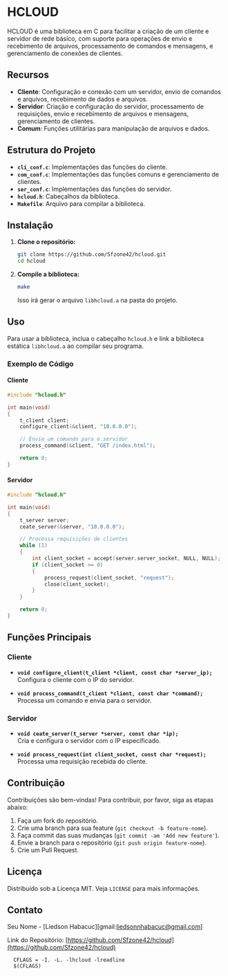 # HCLOUD

HCLOUD é uma biblioteca em C para facilitar a criação de um cliente e servidor de rede básico, com suporte para operações de envio e recebimento de arquivos, processamento de comandos e mensagens, e gerenciamento de conexões de clientes.

## Recursos

- **Cliente**: Configuração e conexão com um servidor, envio de comandos e arquivos, recebimento de dados e arquivos.
- **Servidor**: Criação e configuração do servidor, processamento de requisições, envio e recebimento de arquivos e mensagens, gerenciamento de clientes.
- **Comum**: Funções utilitárias para manipulação de arquivos e dados.

## Estrutura do Projeto

- **`cli_conf.c`**: Implementações das funções do cliente.
- **`com_conf.c`**: Implementações das funções comuns e gerenciamento de clientes.
- **`ser_conf.c`**: Implementações das funções do servidor.
- **`hcloud.h`**: Cabeçalhos da biblioteca.
- **`Makefile`**: Arquivo para compilar a biblioteca.

## Instalação

1. **Clone o repositório:**

   ```sh
   git clone https://github.com/Sfzone42/hcloud.git
   cd hcloud
   ```

2. **Compile a biblioteca:**

   ```sh
   make
   ```

   Isso irá gerar o arquivo `libhcloud.a` na pasta do projeto.

## Uso

Para usar a biblioteca, inclua o cabeçalho `hcloud.h` e link a biblioteca estática `libhcloud.a` ao compilar seu programa.

### Exemplo de Código

#### Cliente

```c
#include "hcloud.h"

int main(void)
{
    t_client client;
    configure_client(&client, "10.0.0.0");

    // Envie um comando para o servidor
    process_command(&client, "GET /index.html");

    return 0;
}
```

#### Servidor

```c
#include "hcloud.h"

int main(void)
{
    t_server server;
    ceate_server(&server, "10.0.0.0");

    // Processa requisições de clientes
    while (1)
    {
        int client_socket = accept(server.server_socket, NULL, NULL);
        if (client_socket >= 0)
        {
            process_request(client_socket, "request");
            close(client_socket);
        }
    }

    return 0;
}
```

## Funções Principais

### Cliente

- **`void configure_client(t_client *client, const char *server_ip);`**  
  Configura o cliente com o IP do servidor.

- **`void process_command(t_client *client, const char *command);`**  
  Processa um comando e envia para o servidor.

### Servidor

- **`void ceate_server(t_server *server, const char *ip);`**  
  Cria e configura o servidor com o IP especificado.

- **`void process_request(int client_socket, const char *request);`**  
  Processa uma requisição recebida do cliente.

## Contribuição

Contribuições são bem-vindas! Para contribuir, por favor, siga as etapas abaixo:

1. Faça um fork do repositório.
2. Crie uma branch para sua feature (`git checkout -b feature-nome`).
3. Faça commit das suas mudanças (`git commit -am 'Add new feature'`).
4. Envie a branch para o repositório (`git push origin feature-nome`).
5. Crie um Pull Request.

## Licença

Distribuído sob a Licença MIT. Veja `LICENSE` para mais informações.

## Contato

Seu Nome - [Liedson Habacuc][gmail:liedsonnhabacuc@gmail.com]

Link do Repositório: [https://github.com/Sfzone42/hcloud](https://github.com/Sfzone42/hcloud)
```
  CFLAGS = -I. -L. -lhcloud -lreadline
  $(CFLAGS)
